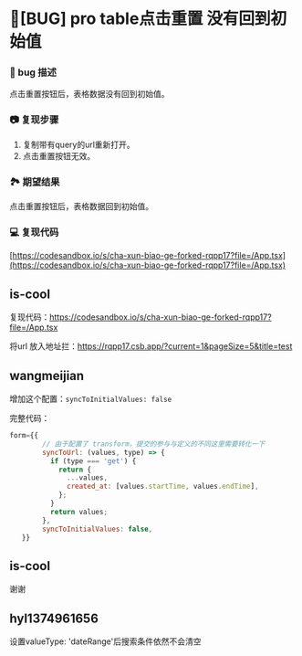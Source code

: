 # 🐛[BUG] pro table点击重置 没有回到初始值

### 🐛 bug 描述

点击重置按钮后，表格数据没有回到初始值。

### 📷 复现步骤

1. 复制带有query的url重新打开。
2. 点击重置按钮无效。

### 🏞 期望结果

点击重置按钮后，表格数据回到初始值。

### 💻 复现代码

[https://codesandbox.io/s/cha-xun-biao-ge-forked-rqpp17?file=/App.tsx](https://codesandbox.io/s/cha-xun-biao-ge-forked-rqpp17?file=/App.tsx)

## is-cool

复现代码：https://codesandbox.io/s/cha-xun-biao-ge-forked-rqpp17?file=/App.tsx

将url 放入地址拦：https://rqpp17.csb.app/?current=1&pageSize=5&title=test

## wangmeijian

增加这个配置：`syncToInitialValues: false`

完整代码：

```js
form={{
        // 由于配置了 transform，提交的参与与定义的不同这里需要转化一下
        syncToUrl: (values, type) => {
          if (type === 'get') {
            return {
              ...values,
              created_at: [values.startTime, values.endTime],
            };
          }
          return values;
        },
        syncToInitialValues: false,
   }}
```

## is-cool

谢谢

## hyl1374961656

设置valueType: 'dateRange'后搜索条件依然不会清空
